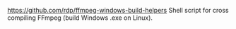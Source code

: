 https://github.com/rdp/ffmpeg-windows-build-helpers
Shell script for cross compiling FFmpeg (build Windows .exe on Linux).